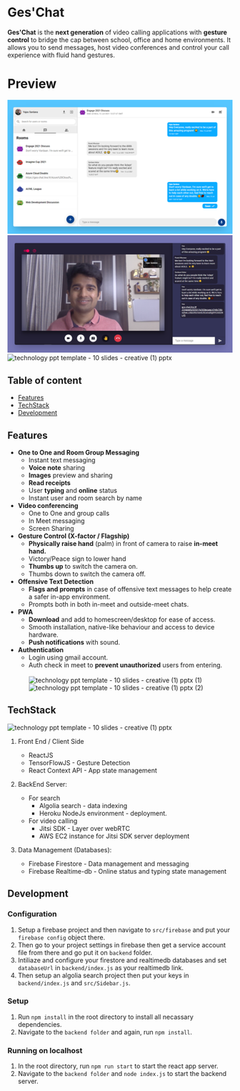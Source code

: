 # Ges'Chat
**Ges'Chat** is the **next generation** of video calling applications with **gesture control** to bridge the cap between school, office and home environments. It allows you to send messages, host video conferences and control your call experience with fluid hand gestures.

# Preview
![Chat](https://github.com/Yajassardana/Ges-Chat/blob/master/Chat_Preview.png)
![Meet](https://github.com/Yajassardana/Ges-Chat/blob/master/In_Meet_Preview.png)
![technology ppt template - 10 slides - creative (1) pptx](https://user-images.githubusercontent.com/62782513/125960894-bb70c487-4eb0-4c2d-96ba-78bf7936abc9.jpg)

## Table of content
  - [Features](#features)
  - [TechStack](#techstack)
  - [Development](#development)
## Features
- **One to One and Room Group Messaging**
  - Instant text messaging
  - **Voice note** sharing
  - **Images** preview and sharing
  - **Read receipts**
  - User **typing** and **online** status
  - Instant user and room search by name
- **Video conferencing**
  - One to One and group calls
  - In Meet messaging
  - Screen Sharing
- **Gesture Control (X-factor / Flagship)**
  - **Physically raise hand** (palm) in front of camera to raise **in-meet hand.**
  - Victory/Peace sign to lower hand
  - **Thumbs up** to switch the camera on.
  - Thumbs down to switch the camera off.
- **Offensive Text Detection**
  - **Flags and prompts** in case of offensive text messages to help create a safer in-app environment.
  - Prompts both in both in-meet and outside-meet chats.
- **PWA**
  - **Download** and add to homescreen/desktop for ease of access.
  - Smooth installation, native-like behaviour and access to device hardware.
  - **Push notifications** with sound.
- **Authentication**
  - Login using gmail account.
  - Auth check in meet to **prevent unauthorized** users from entering.
<br></br>
![technology ppt template - 10 slides - creative (1) pptx (1)](https://user-images.githubusercontent.com/62782513/125961096-8c9e2d41-01c6-4b4d-ad7f-09efb9366fdc.png)
![technology ppt template - 10 slides - creative (1) pptx (2)](https://user-images.githubusercontent.com/62782513/125961164-9f08b341-db99-447a-a352-80e1dc485edd.png)

## TechStack
![technology ppt template - 10 slides - creative (1) pptx](https://user-images.githubusercontent.com/62782513/125960317-e4826db7-6905-4180-a172-38bc1a22312b.png)

1. Front End / Client Side
   - ReactJS
   - TensorFlowJS - Gesture Detection
   - React Context API - App state management
2. BackEnd Server:
    - For search
      - Algolia search - data indexing
      - Heroku NodeJs environment - deployment.
    - For video calling
      - Jitsi SDK - Layer over webRTC
      - AWS EC2 instance for Jitsi SDK server deployment

3. Data Management (Databases): 
    - Firebase Firestore - Data management and messaging
    - Firebase Realtime-db - Online status and typing state management
## Development
### Configuration
 1. Setup a firebase project and then navigate to `src/firebase` and put your `firebase config` object there.
 2. Then go to your project settings in firebase then get a service account file from there and go put it on `backend` folder. 
 3. Intiliaze and configure your firestore and realtimedb databases and set `databaseUrl` in `backend/index.js` as your realtimedb link.
 4. Then setup an algolia search project then put your keys in `backend/index.js` and `src/Sidebar.js`.
### Setup
1. Run `npm install` in the root directory to install all necassary dependencies.
2. Navigate to the `backend folder` and again, run `npm install`.
### Running on localhost
1. In the root directory, run `npm run start` to start the react app server.
2. Navigate to the `backend folder` and `node index.js` to start the backend server.
